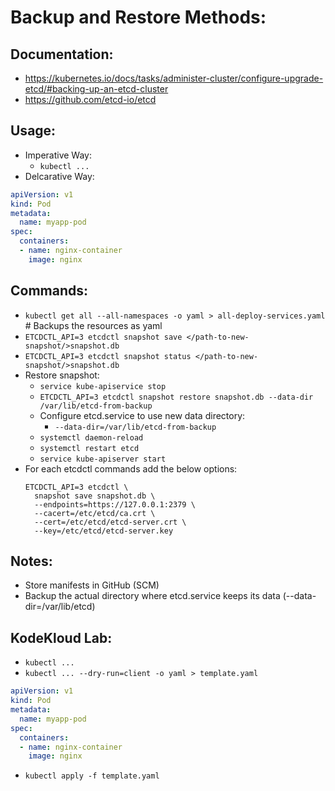 # Backup and Restore Methods:
## Documentation:
- https://kubernetes.io/docs/tasks/administer-cluster/configure-upgrade-etcd/#backing-up-an-etcd-cluster
- https://github.com/etcd-io/etcd

## Usage:
- Imperative Way:
  - `kubectl ...`
- Delcarative Way:
```yaml
apiVersion: v1
kind: Pod
metadata:
  name: myapp-pod
spec:
  containers:
  - name: nginx-container
    image: nginx
```
## Commands:
- `kubectl get all --all-namespaces -o yaml > all-deploy-services.yaml` # Backups the resources as yaml
- `ETCDCTL_API=3 etcdctl snapshot save </path-to-new-snapshot/>snapshot.db`
- `ETCDCTL_API=3 etcdctl snapshot status </path-to-new-snapshot/>snapshot.db`
- Restore snapshot:
  - `service kube-apiservice stop`
  - `ETCDCTL_API=3 etcdctl snapshot restore snapshot.db --data-dir /var/lib/etcd-from-backup`
  - Configure etcd.service to use new data directory:
    - `--data-dir=/var/lib/etcd-from-backup`
  - `systemctl daemon-reload`
  - `systemctl restart etcd`
  - `service kube-apiserver start`
- For each etcdctl commands add the below options:
  ```
  ETCDCTL_API=3 etcdctl \
    snapshot save snapshot.db \
    --endpoints=https://127.0.0.1:2379 \
    --cacert=/etc/etcd/ca.crt \
    --cert=/etc/etcd/etcd-server.crt \
    --key=/etc/etcd/etcd-server.key
  ```
## Notes:
- Store manifests in GitHub (SCM)
- Backup the actual directory where etcd.service keeps its data (--data-dir=/var/lib/etcd)

## KodeKloud Lab:
- `kubectl ...`
- `kubectl ... --dry-run=client -o yaml > template.yaml`
```yaml
apiVersion: v1
kind: Pod
metadata:
  name: myapp-pod
spec:
  containers:
  - name: nginx-container
    image: nginx
```
- `kubectl apply -f template.yaml`
